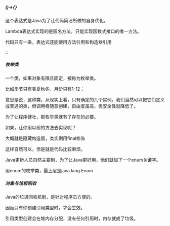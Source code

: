 ##### **()->{}**

这个表达式是Java为了让代码简洁所做的自身优化。

Lambda表达式实现的是匿名方法，只能实现函数式接口的唯一方法。

代码只有一条，表达式还能使用方法引用和构造器引用

::

##### 枚举类

一个类，如果对象有限且固定，被称为枚举类。

比如季节只有春夏秋冬，月份只有1-12；

意思是说，这种类，从现实上看，只有确定的几个实例。我们当然可以把它们定义成普通的类，但调用者随意创建，自由度虽高，但安全性就降低了。

为了让程序健壮，那枚举类就有了存在的必要。

如果，让你用以前的方法去实现呢？

大概就是隐藏构造器，类实例用final修饰

这样自然可以，但是就是代码比较麻烦。

Java更新人员自然主要到，为了让Java更好用，他们就加了一个enum关键字。

用enum的枚举类，最上层是java.lang.Enum

##### 对象与垃圾回收

Java的垃圾回收机制，是针对程序员方便的。

因而只有你创建引用类型时，才会生效。

引用类型创建会在堆内存分配，没有任何引用时，内存就成了垃圾。

